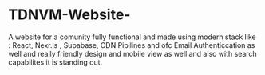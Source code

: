 # TDNVM-Website-

A website for a comunity fully functional and made using modern stack like : React, Nexr.js , Supabase, CDN Pipilines and ofc Email Authenticcation as well and really friendly design and mobile view as well and also with search capabilites it is standing out.  
